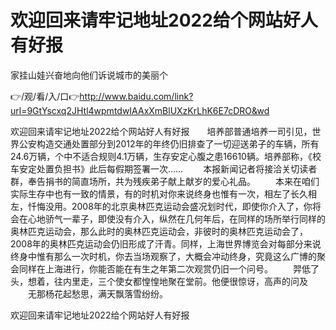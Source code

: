 # 欢迎回来请牢记地址2022给个网站好人有好报
家挂山娃兴奋地向他们诉说城市的美丽个

👉/观/看/入/口👉http://www.baidu.com/link?url=9GtYscxq2JHtl4wpmtdwIAAxXmBlUXzKrLhK6E7cDRO&wd

欢迎回来请牢记地址2022给个网站好人有好报　　培养部普通培养一司引见，世界公安构造交通处置部分到2012年的年终仍旧排查了一切迎送弟子的车辆，所有24.6万辆，个中不适合规则4.1万辆，生存安定心腹之患16610辆。培养部称，《校车安定处置负担书》此后每假期签署一次……
　　本报新闻记者将接洽关切读者群，奉告捐书的简直场所，共为残疾弟子献上献岁的爱心礼品。
　　本来在咱们实际生存中也有一致的情景，有的时机对你来说终身也惟有一次，相左了长久相左，忏悔没用。2008年的北京奥林匹克运动会盛况划时代，即使你介入了，你将会在心地骄气一辈子，即使没有介入，纵然在几何年后，在同样的场所举行同样的奥林匹克运动会，那么此时的奥林匹克运动会，非彼时的奥林匹克运动会了，2008年的奥林匹克运动会仍旧形成了汗青。同样，上海世界博览会对每部分来说终身中惟有那么一次时机，你去当场观察了，大概会冲动终身，究竟这么广博的聚会同样在上海进行，你能否能在有生之年第二次观赏仍旧一个问号。
　　羿低了头，想着，往内里走，三个使女都惶惶地聚在堂前。他便很惊讶，高声的问及
　　无那杨花起愁思，满天飘落雪纷纷。

欢迎回来请牢记地址2022给个网站好人有好报
